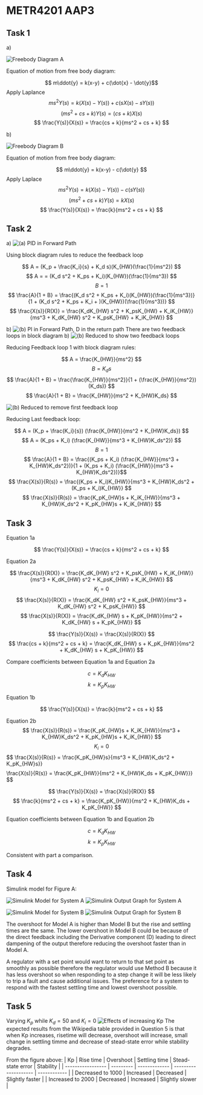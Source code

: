 # METR4201 AAP3
## Task 1
a) 

![Freebody Diagram A](/images/FreeBody1.png)

Equation of motion from free body diagram:

$$ m\ddot{y} = k(x-y) + c(\dot{x} - \dot{y}$$
Apply Laplance
$$ ms^2 Y(s) = k(X(s) - Y(s)) + c(sX(s) - sY(s)) $$
$$ (ms^2 + cs + k) Y(s) = (cs + k) X(s) $$
$$ \frac{Y(s)}{X(s)} = \frac{cs + k}{ms^2 + cs + k} $$

b)

![Freebody Diagram B](/images/FreeBody2.png)

Equation of motion from free body diagram:

$$ m\ddot{y} = k(x-y) - c(\dot{y} $$
Apply Laplace
$$ ms^2 Y(s) = k(X(s) - Y(s)) - c(sY(s)) $$
$$ (ms^2 + cs + k) Y(s) = kX(s) $$ 
$$ \frac{Y(s)}{X(s)} = \frac{k}{ms^2 + cs + k} $$

## Task 2
a) 
![(a) PID in Forward Path](/images/block_diagram_a.png)

Using block diagram rules to reduce the feedback loop

$$ A = (K_p + \frac{K_i}{s} + K_d s)(K_{HW}(\frac{1}{ms^2})  $$
$$ A = = (K_d s^2 + K_ps + K_i)(K_{HW})(\frac{1}{ms^3}) $$
$$ B = 1 $$
$$ \frac{A}{1 + B} = \frac{(K_d s^2 + K_ps + K_i)(K_{HW})(\frac{1}{ms^3})}{1 + (K_d s^2 + K_ps + K_i + )(K_{HW})(\frac{1}{ms^3})} $$
$$ \frac{X(s)}{R(X)} = \frac{K_dK_{HW} s^2 + K_psK_{HW} + K_iK_{HW}}{ms^3 + K_dK_{HW} s^2 + K_psK_{HW} + K_iK_{HW}} $$

b)
![(b) PI in Forward Path, D in the return path](/images/block_diagram_b.png)
There are two feedback loops in block diagram b)
![(b) Reduced to show two feedback loops](/images/block_diagram_b2.png)

Reducing Feedback loop 1 with block diagram rules:

$$ A = \frac{K_{HW}}{ms^2}  $$
$$ B = K_ds $$
$$ \frac{A}{1 + B} = \frac{\frac{K_{HW}}{ms^2}}{1 + (\frac{K_{HW}}{ms^2})(K_ds)} $$
$$ \frac{A}{1 + B} = \frac{K_{HW}}{ms^2 + K_{HW}K_ds} $$

![(b) Reduced to remove first feedback loop](/images/block_diagram_b3.png)

Reducing Last feedback loop:

$$ A = (K_p + \frac{K_i}{s}) (\frac{K_{HW}}{ms^2 + K_{HW}K_ds}) $$
$$ A = (K_ps + K_i) (\frac{K_{HW}}{ms^3 + K_{HW}K_ds^2}) $$
$$ B = 1 $$
$$ \frac{A}{1 + B} = \frac{(K_ps + K_i) (\frac{K_{HW}}{ms^3 + K_{HW}K_ds^2})}{1 + (K_ps + K_i) (\frac{K_{HW}}{ms^3 + K_{HW}K_ds^2})}$$
$$ \frac{X(s)}{R(s)} = \frac{(K_ps + K_i)K_{HW}}{ms^3 + K_{HW}K_ds^2 + (K_ps + K_i)K_{HW}} $$
$$ \frac{X(s)}{R(s)} = \frac{K_pK_{HW}s + K_iK_{HW}}{ms^3 + K_{HW}K_ds^2 + K_pK_{HW}s + K_iK_{HW}} $$

## Task 3

Equation 1a

$$ \frac{Y(s)}{X(s)} = \frac{cs + k}{ms^2 + cs + k} $$

Equation 2a

$$ \frac{X(s)}{R(X)} = \frac{K_dK_{HW} s^2 + K_psK_{HW} + K_iK_{HW}}{ms^3 + K_dK_{HW} s^2 + K_psK_{HW} + K_iK_{HW}} $$
$$ K_i = 0 $$
$$ \frac{X(s)}{R(X)} = \frac{K_dK_{HW} s^2 + K_psK_{HW}}{ms^3 + K_dK_{HW} s^2 + K_psK_{HW}} $$
$$ \frac{X(s)}{R(X)} = \frac{K_dK_{HW} s + K_pK_{HW}}{ms^2 + K_dK_{HW} s + K_pK_{HW}} $$

$$ \frac{Y(s)}{X(s)} = \frac{X(s)}{R(X)} $$
$$ \frac{cs + k}{ms^2 + cs + k} = \frac{K_dK_{HW} s + K_pK_{HW}}{ms^2 + K_dK_{HW} s + K_pK_{HW}} $$

Compare coefficients between Equation 1a and Equation 2a

$$ c = K_dK_{HW} $$
$$ k = K_pK_{HW} $$

Equation 1b

$$ \frac{Y(s)}{X(s)} = \frac{k}{ms^2 + cs + k} $$

Equation 2b
$$ \frac{X(s)}{R(s)} = \frac{K_pK_{HW}s + K_iK_{HW}}{ms^3 + K_{HW}K_ds^2 + K_pK_{HW}s + K_iK_{HW}} $$
$$ K_i = 0 $$
$$ \frac{X(s)}{R(s)} = \frac{K_pK_{HW}s}{ms^3 + K_{HW}K_ds^2 + K_pK_{HW}s}} $$
$$ \frac{X(s)}{R(s)} = \frac{K_pK_{HW}}{ms^2 + K_{HW}K_ds + K_pK_{HW}}} $$

$$ \frac{Y(s)}{X(s)} = \frac{X(s)}{R(X)} $$
$$ \frac{k}{ms^2 + cs + k} = \frac{K_pK_{HW}}{ms^2 + K_{HW}K_ds + K_pK_{HW}} $$

Equation coefficients between Equation 1b and Equation 2b

$$ c = K_dK_{HW} $$
$$ k = K_pK_{HW} $$

Consistent with part a comparison.

## Task 4
Simulink model for Figure A:

![Simulink Model for System A](/images/Simulink_model_A.png)
![Simulink Output Graph for System A](/images/Simulink_graph_A.png)

![Simulink Model for System B](/images/Simulink_model_B.png)
![Simulink Output Graph for System B](/images/Simulink_graph_B.png)


The overshoot for Model A is higher than Model B but the rise and settling times are the same. The lower overshoot in Model B could be because of the direct feedback including the Derivative component (D) leading to direct dampening of the output therefore reducing the overshoot faster than in Model A.

A regulator with a set point would want to return to that set point as smoothly as possible therefore the regulator would use Method B because it has less overshoot so when responding to a step change it will be less likely to trip a fault and cause additional issues. 
The preference for a system to respond with the fastest settling time and lowest overshoot possible.

## Task 5
Varying $K_p$ while $K_d=50$ and $K_i=0$
![Effects of increasing Kp](/images/Plot1_kp_variation.png)
The expected results from the Wikipedia table provided in Question 5 is that when Kp increases, risetime will decrease, overshoot will increase, small change in settling timme and decrease of stead-state error while stability degrades. 

From the figure above:
| Kp | Rise time | Overshoot | Settling time | Stead-state error | Stability |
| ----------------- | --------- | ------------- | -------------------- | ------------ |
| Decreased to 1000 | Increased | Decreased | Slightly faster | 
| Increased to 2000 | Decreased | Increased | Slightly slower |




